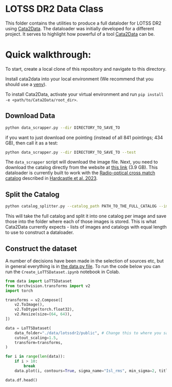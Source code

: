 # LOTSS DR2 Data Class

This folder contains the utilities to produce a full dataloder for LOTSS DR2 using [Cata2Data](https://github.com/mb010/Cata2Data).
The dataloader was initially developed for a different project. It serves to highlight how powerful of a tool [Cata2Data](https://github.com/mb010/Cata2Data) can be.

# Quick walkthrough:
To start, create a local clone of this repository and navigate to this directory.

Install cata2data into your local environment (We recommend that you should use a [venv](https://docs.python.org/3/library/venv.html)).

To install Cata2Data, activate your virtual environment and run `pip install -e <path/to/Cata2Data/root_dir>`.

## Download Data

```bash
python data_scrapper.py --dir DIRECTORY_TO_SAVE_TO
```

if you want to just download one pointing (instead of all 841 pointings; 434 GB), then call it as a test:

```bash
python data_scrapper.py --dir DIRECTORY_TO_SAVE_TO --test
```

The `data_scrapper` script will download the image file. Next, you need to download the catalog directly from the website at [this link](https://lofar-surveys.org/public/DR2/catalogues/combined-release-v1.1-LM_opt_mass.fits) (3.9 GB). This dataloader is currently built to work with the [Radio-optical cross match catalog](https://lofar-surveys.org/dr2_release.html#:~:text=Radio%2Doptical%20crossmatch%20catalogue) described in [Hardcastle et al. 2023](https://arxiv.org/abs/2309.00102).

## Split the Catalog

```bash
python catalog_splitter.py --catalog_path PATH_TO_THE_FULL_CATALOG --image_paths PATH_TO_DIRECTORY_OF_IMAGES
```

This will take the full catalog and split it into one catalog per image and save those into the folder where each of those images is stored. This is what Cata2Data currently expects - lists of images and catalogs with equal length to use to construct a dataloader.

## Construct the dataset
A number of decisions have been made in the selection of sources etc, but in general everything is in [the data.py file](data.py). To run the code below you can run the `Create_LoTTSDataset.ipynb` notebook in Colab.

```python
from data import LoTTSDataset
from torchvision.transforms import v2
import torch

transforms = v2.Compose([
    v2.ToImage(),
    v2.ToDtype(torch.float32),
    v2.Resize(size=(64, 64)),
])

data = LoTTSDataset(
    data_folder="./data/lotssdr2/public", # Change this to where you saved your data
    cutout_scaling=1.5,
    transform=transforms,
)

for i in range(len(data)):
    if i > 10:
        break
    data.plot(i, contours=True, sigma_name="Isl_rms", min_sigma=2, title=data.df.iloc[i]["Source_Name"] + data.df.iloc[i]["S_Code"])

data.df.head()
```
